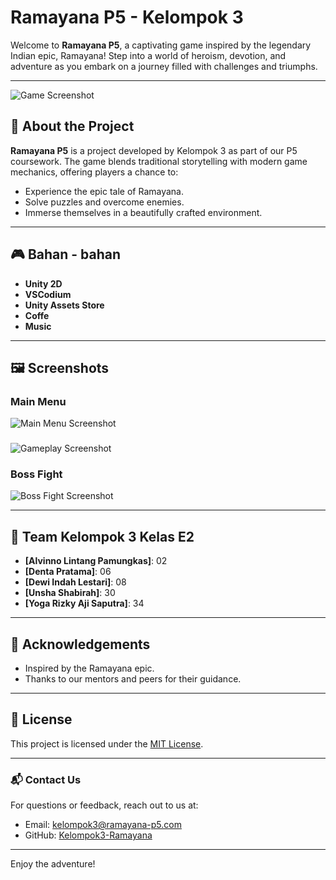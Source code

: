 # Ramayana P5 - Kelompok 3

Welcome to **Ramayana P5**, a captivating game inspired by the legendary Indian epic, Ramayana! Step into a world of heroism, devotion, and adventure as you embark on a journey filled with challenges and triumphs.

---

![Game Screenshot](./screenshots/main_gameplay.png)

## 🚀 About the Project

**Ramayana P5** is a project developed by Kelompok 3 as part of our P5 coursework. The game blends traditional storytelling with modern game mechanics, offering players a chance to:

- Experience the epic tale of Ramayana.
- Solve puzzles and overcome enemies.
- Immerse themselves in a beautifully crafted environment.

---

## 🎮 Bahan - bahan

- **Unity 2D**
- **VSCodium**
- **Unity Assets Store**
- **Coffe**
- **Music**

---

## 🖼️ Screenshots

### Main Menu
![Main Menu Screenshot](./screenshots/1.png)

### 
![Gameplay Screenshot](./screenshots/2.png)

### Boss Fight
![Boss Fight Screenshot](./screenshots/3.png)

---

## 🤝 Team Kelompok 3 Kelas E2

- **[Alvinno Lintang Pamungkas]**: 02
- **[Denta Pratama]**: 06
- **[Dewi Indah Lestari]**: 08
- **[Unsha Shabirah]**: 30
- **[Yoga Rizky Aji Saputra]**: 34

---

## 🌟 Acknowledgements

- Inspired by the Ramayana epic.
- Thanks to our mentors and peers for their guidance.

---

## 📜 License

This project is licensed under the [MIT License](./LICENSE).

---

### 📬 Contact Us
For questions or feedback, reach out to us at:
- Email: kelompok3@ramayana-p5.com
- GitHub: [Kelompok3-Ramayana](https://github.com/your-username/ramayana-p5)

---

Enjoy the adventure!
